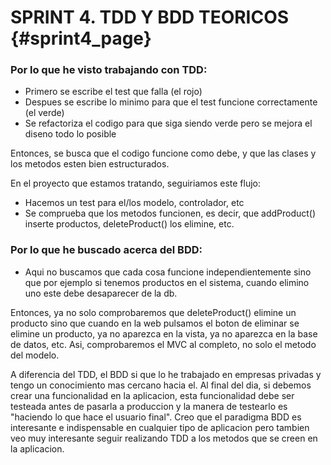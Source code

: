 # SPRINT 4. TDD Y BDD TEORICOS {#sprint4_page}
### Por lo que he visto trabajando con TDD:
- Primero se escribe el test que falla (el rojo)
- Despues se escribe lo minimo para que el test funcione correctamente (el verde)
- Se refactoriza el codigo para que siga siendo verde pero se mejora el diseno todo lo posible

Entonces, se busca que el codigo funcione como debe, y que las clases y los metodos 
esten bien estructurados.

En el proyecto que estamos tratando, seguiriamos este flujo:
- Hacemos un test para el/los modelo, controlador, etc
- Se comprueba que los metodos funcionen, es decir, que addProduct() inserte productos,
	deleteProduct() los elimine, etc.

### Por lo que he buscado acerca del BDD:
- Aqui no buscamos que cada cosa funcione independientemente sino que por ejemplo si
	tenemos productos en el sistema, cuando elimino uno este debe desaparecer de la db.

Entonces, ya no solo comprobaremos que deleteProduct() elimine un producto sino que 
cuando en la web pulsamos el boton de eliminar se elimine un producto, ya no aparezca en 
la vista, ya no aparezca en la base de datos, etc. Asi, comprobaremos el MVC al completo, 
no solo el metodo del modelo.

A diferencia del TDD, el BDD si que lo he trabajado en empresas privadas y tengo un 
conocimiento mas cercano hacia el. Al final del dia, si debemos crear una funcionalidad 
en la aplicacion, esta funcionalidad debe ser testeada antes de pasarla a produccion 
y la manera de testearlo es "haciendo lo que hace el usuario final".
Creo que el paradigma BDD es interesante e indispensable en cualquier tipo de aplicacion 
pero tambien veo muy interesante seguir realizando TDD a los metodos que se creen en la 
aplicacion.